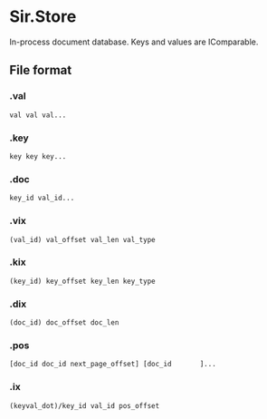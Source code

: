 # Sir.Store

In-process document database. Keys and values are IComparable.

## File format

### .val

	val val val... 

### .key

	key key key... 

### .doc

	key_id val_id...

### .vix

	(val_id) val_offset val_len val_type

### .kix

	(key_id) key_offset key_len key_type

### .dix

	(doc_id) doc_offset doc_len

### .pos

	[doc_id doc_id next_page_offset] [doc_id       ]...

### .ix

	(keyval_dot)/key_id val_id pos_offset